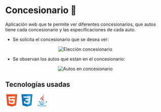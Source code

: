 # Concesionario 🚗

Aplicación web que te permite ver diferentes concesionarios, que autos tiene cada concesionario y las especificaciones de cada auto.

- Se solicita el concesionario que se desea ver:

<div id="img1" align="center">
  <image src="https://github.com/andresFLZ/Concesionario/blob/main/img/Interfaz_1.PNG" alt="Elección concesionario">
</div>

- Se observan los autos que estan en el concesionario:
  
<div id="img2" align="center">
  <image src="https://github.com/andresFLZ/Concesionario/blob/main/img/Interfaz_2.PNG" alt="Autos en concesionario">
</div>
  
## Tecnologías usadas

<img src="https://github.com/devicons/devicon/blob/master/icons/html5/html5-original.svg" title="HTML5" alt="HTML" width="40" height="40"/>&nbsp;
<img src="https://github.com/devicons/devicon/blob/master/icons/css3/css3-original.svg" title="CSS3" alt="CSS" width="40" height="40"/>&nbsp;
<img src="https://github.com/devicons/devicon/blob/master/icons/java/java-original.svg" title="Java" alt="Java" width="40" height="40"/>&nbsp;
